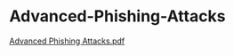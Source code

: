 # Advanced-Phishing-Attacks
[Advanced Phishing Attacks.pdf](https://github.com/shubham17varma/Advanced-Phishing-Attacks/files/11189010/Advanced.Phishing.Attacks.pdf)
